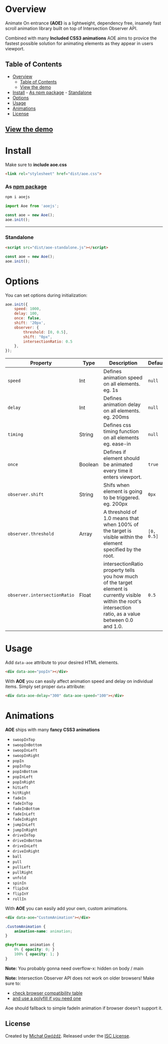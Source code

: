 # Overview
Animate On entrance **(AOE)** is a lightweight, dependency free, insanely fast scroll animation library built on top of Intersection Observer API.

Combined with many **Included CSS3 animations** AOE aims to provice the fastest possible solution for animating elements as they appear in users viewport.

## Table of Contents
- [Overview](#overview)
	- [Table of Contents](#table-of-contents)
	- [View the demo](#view-the-demo)
- [Install](#install)
		- [As npm package](#as-npm-package)
		- [Standalone](#standalone)
- [Options](#options)
- [Usage](#usage)
- [Animations](#animations)
- [License](#license)

## [View the demo](https://thesigner.dev/aoe)

# Install

Make sure to **include aoe.css**
```html
<link rel="stylesheet" href="dist/aoe.css">
```

### As [npm package](https://www.npmjs.com/package/aoejs)

```bash
npm i aoejs
```

```js
import Aoe from 'aoejs';

const aoe = new Aoe();
aoe.init();
```

---
### Standalone
```html
<script src="dist/aoe-standalone.js"></script>
```

```js
const aoe = new Aoe();
aoe.init();
```

# Options

You can set options during initialization:

```js
aoe.init({
    speed: 1000,
    delay: 100,
	once: false,
	shift: '20px',
	observer: {
		threshold: [0, 0.5],
		shift: "0px",
		intersectionRatio: 0.5
	},
});
```

| Property | Type | Description | Default  |
|---------------------------|-------------|---------------|---------|
| `speed` | Int | Defines animation speed on all elements. eg. 1s | `null` |
| `delay` | Int | Defines animation delay on all elements. eg. 200ms | `null` |
| `timing` | String | Defines css timing function on all elements eg. ease-in | `null` |
| `once` | Boolean | Defines if element should be animated every time it enters viewport. | `true` |
| `observer.shift` | String | Shifs when element is going to be triggered. eg. 200px | `0px` |
| `observer.threshold` | Array | A threshold of 1.0 means that when 100% of the target is visible within the element specified by the root. | `[0, 0.5]` |
| `observer.intersectionRatio` | Float | intersectionRatio property tells you how much of the target element is currently visible within the root's intersection ratio, as a value between 0.0 and 1.0. | `0.5` |

# Usage
Add `data-aoe` attribute to your desired HTML elements.
```html
<div data-aoe="popIn"></div>
```
With **AOE** you can easily affect animation speed and delay on individual items.
Simply set proper `data` attribute:
```html
<div data-aoe-delay="300" data-aoe-speed="100"></div>
```

# Animations
**AOE** ships with many **fancy CSS3 animations**
- `swoopInTop`
- `swoopInBottom`
- `swoopInLeft`
- `swoopInRight`
- `popIn`
- `popInTop`
- `popInBottom`
- `popInLeft`
- `popInRight`
- `hitLeft`
- `hitRight`
- `fadeIn`
- `fadeInTop`
- `fadeInBottom`
- `fadeInLeft`
- `fadeInRight`
- `jumpInLeft`
- `jumpInRight`
- `driveInTop`
- `driveInBottom`
- `driveInLeft`
- `driveInRight`
- `ball`
- `pull`
- `pullLeft`
- `pullRight`
- `unfold`
- `spinIn`
- `flipInX`
- `flipInY`
- `rollIn`

With **AOE** you can easily add your own, custom animations.
```html
<div data-aoe="CustomAnimation"></div>
```

```css
.CustomAnimation {
    animation-name: animation;
}

@keyframes animation {
    0% { opacity: 0; }
    100% { opacity: 1; }
}
```
**Note:** You probably gonna need overflow-x: hidden on body / main

**Note:** Intersection Observer API does not work on older browsers! Make sure to:
- [check browser compatibility table](https://developer.mozilla.org/en-US/docs/Web/API/Intersection_Observer_API#Browser_compatibility)
- [and use a polyfill if you need one](https://github.com/w3c/IntersectionObserver/tree/master/polyfill)

Aoe should fallback to simple fadeIn animation if browser doesn't support it.

## License
Created by [Michał Gwóźdź](https://github.com/thesign3r). Released under the [ISC License](https://github.com/thesign3r/aoe/blob/master/LICENSE).
